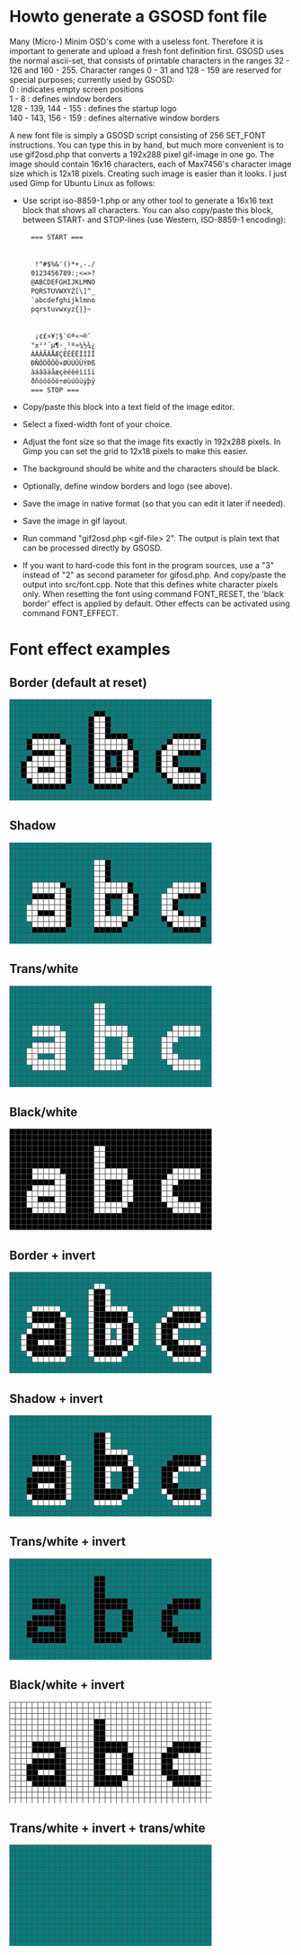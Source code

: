 Howto generate a GSOSD font file
================================

Many (Micro-) Minim OSD's come with a useless font. Therefore it is important to generate and upload a fresh font definition first. GSOSD uses the normal ascii-set, that consists of printable characters in the ranges 32 - 126 and 160 - 255. Character ranges 0 - 31 and 128 - 159 are reserved for special purposes; currently used by GSOSD:  
0 			: indicates empty screen positions  
1 - 8 			: defines window borders  
128 - 139, 144 - 155 	: defines the startup logo  
140 - 143, 156 - 159 	: defines alternative window borders  

A new font file is simply a GSOSD script consisting of 256 SET_FONT instructions. You can type this in by hand, but much more convenient is to use gif2osd.php that converts a 192x288 pixel gif-image in one go. The image should contain 16x16 characters, each of Max7456's character image size which is 12x18 pixels. Creating such image is easier than it looks. I just used Gimp for Ubuntu Linux as follows:  
- Use script iso-8859-1.php or any other tool to generate a 16x16 text block that shows all characters. You can also copy/paste this block, between START- and STOP-lines (use Western, ISO-8859-1 encoding):

        === START ===  
            
            
         !"#$%&'()*+,-./  
        0123456789:;<=>?  
        @ABCDEFGHIJKLMNO  
        PQRSTUVWXYZ[\]^_  
        `abcdefghijklmno  
        pqrstuvwxyz{|}~  
            
            
         ¡¢£¤¥¦§¨©ª«¬­®¯  
        °±²³´µ¶·¸¹º»¼½¾¿  
        ÀÁÂÃÄÅÆÇÈÉÊËÌÍÎÏ  
        ÐÑÒÓÔÕÖ×ØÙÚÛÜÝÞß  
        àáâãäåæçèéêëìíîï  
        ðñòóôõö÷øùúûüýþÿ  
        === STOP ===  

- Copy/paste this block into a text field of the image editor.  
- Select a fixed-width font of your choice.  
- Adjust the font size so that the image fits exactly in 192x288 pixels. In Gimp you can set the grid to 12x18 pixels to make this easier.  
- The background should be white and the characters should be black.  
- Optionally, define window borders and logo (see above).  
- Save the image in native format (so that you can edit it later if needed).  
- Save the image in gif layout.  
- Run command "gif2osd.php \<gif-file\> 2". The output is plain text that can be processed directly by GSOSD.  
- If you want to hard-code this font in the program sources, use a "3" instead of "2" as second parameter for gifosd.php. And copy/paste the output into src/font.cpp. Note that this defines white character pixels only. When resetting the font using command FONT_RESET, the 'black border' effect is applied by default. Other effects can be activated using command FONT_EFFECT.  


Font effect examples
====================

Border (default at reset)
------------------------
![abc_border.gif](../images/abc_border.gif)

Shadow
------
![abc_shadow.gif](../images/abc_shadow.gif)

Trans/white
-----------------
![abc_transwhite.gif](../images/abc_transwhite.gif)

Black/white
-----------
![abc_blackwhite.gif](../images/abc_blackwhite.gif)

Border + invert
--------------
![abc_border_invert.gif](../images/abc_border_invert.gif)

Shadow + invert
---------------
![abc_shadow_invert.gif](../images/abc_shadow_invert.gif)

Trans/white + invert
--------------------------
![abc_transwhite_invert.gif](../images/abc_transwhite_invert.gif)

Black/white + invert
--------------------
![abc_blackwhite_invert.gif](../images/abc_blackwhite_invert.gif)

Trans/white + invert + trans/white
----------------------------------------------
![abc_transwhite_invert_transwhite.gif](../images/abc_transwhite_invert_transwhite.gif)
